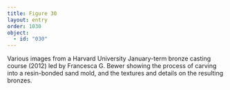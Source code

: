 ```yaml
---
title: Figure 30
layout: entry
order: 1030
object:
  - id: "030"
---
```


Various images from a Harvard University January-term bronze casting course (2012) led by Francesca G. Bewer showing the process of carving into a resin-bonded sand mold, and the textures and details on the resulting bronzes.
